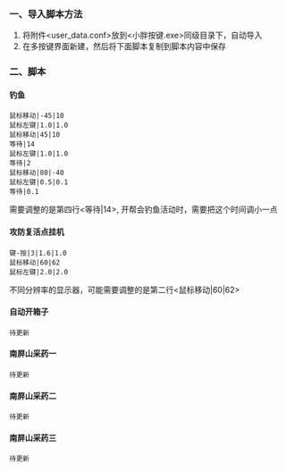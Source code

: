 ### 一、导入脚本方法
  1. 将附件<user_data.conf>放到<小胖按键.exe>同级目录下，自动导入  
  2. 在多按键界面新建，然后将下面脚本复制到脚本内容中保存
### 二、脚本
#### 钓鱼
```
鼠标移动|-45|10
鼠标左键|1.0|1.0
鼠标移动|45|10
等待|14
鼠标左键|1.0|1.0
等待|2
鼠标移动|80|-40
鼠标左键|0.5|0.1
等待|0.1
```
需要调整的是第四行<等待|14>, 开帮会钓鱼活动时，需要把这个时间调小一点

#### 攻防复活点挂机
```
键-按|3|1.6|1.0
鼠标移动|60|62
鼠标左键|2.0|2.0
```
不同分辨率的显示器，可能需要调整的是第二行<鼠标移动|60|62>

#### 自动开箱子
```
待更新
```

#### 南屏山采药一
```
待更新
```
#### 南屏山采药二
```
待更新
```
#### 南屏山采药三
```
待更新
```
